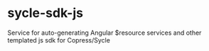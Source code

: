 sycle-sdk-js
====================

Service for auto-generating Angular $resource services and other templated js sdk for Copress/Sycle
